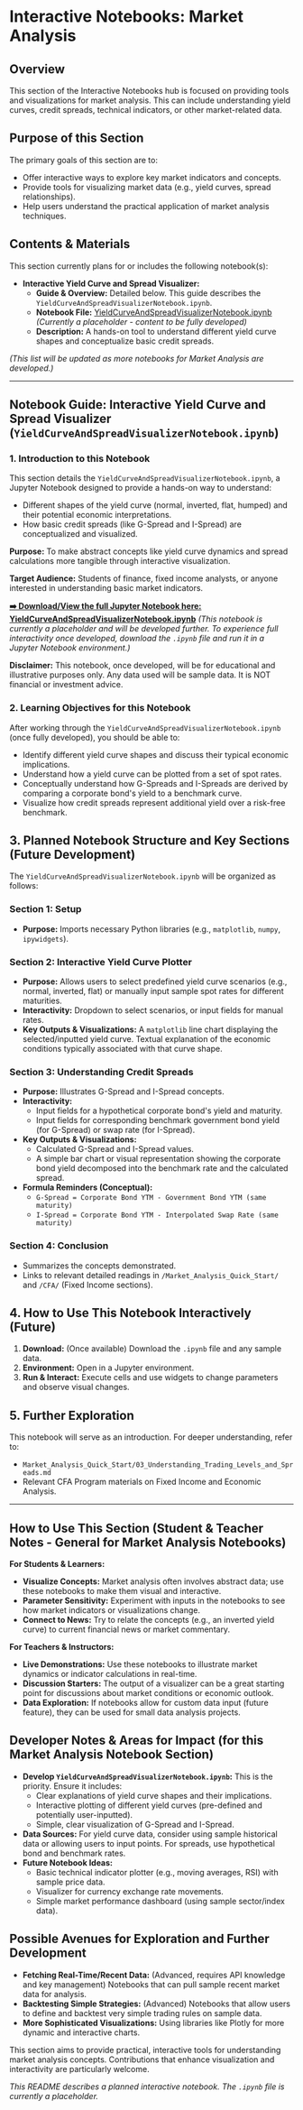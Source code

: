 # Interactive Notebooks: Market Analysis

## Overview

This section of the Interactive Notebooks hub is focused on providing tools and visualizations for market analysis. This can include understanding yield curves, credit spreads, technical indicators, or other market-related data.

## Purpose of this Section

The primary goals of this section are to:

*   Offer interactive ways to explore key market indicators and concepts.
*   Provide tools for visualizing market data (e.g., yield curves, spread relationships).
*   Help users understand the practical application of market analysis techniques.

## Contents & Materials

This section currently plans for or includes the following notebook(s):

*   **Interactive Yield Curve and Spread Visualizer:**
    *   **Guide & Overview:** Detailed below. This guide describes the `YieldCurveAndSpreadVisualizerNotebook.ipynb`.
    *   **Notebook File:** [YieldCurveAndSpreadVisualizerNotebook.ipynb](./YieldCurveAndSpreadVisualizerNotebook.ipynb) *(Currently a placeholder - content to be fully developed)*
    *   **Description:** A hands-on tool to understand different yield curve shapes and conceptualize basic credit spreads.

*(This list will be updated as more notebooks for Market Analysis are developed.)*

<!-- Machine-readable indexing comment -->
<!-- Index: Interactive Notebooks Market Analysis; Topics: Yield Curve, Credit Spreads, G-Spread, I-Spread, Market Indicators -->

---

## Notebook Guide: Interactive Yield Curve and Spread Visualizer (`YieldCurveAndSpreadVisualizerNotebook.ipynb`)

### 1. Introduction to this Notebook

This section details the `YieldCurveAndSpreadVisualizerNotebook.ipynb`, a Jupyter Notebook designed to provide a hands-on way to understand:
*   Different shapes of the yield curve (normal, inverted, flat, humped) and their potential economic interpretations.
*   How basic credit spreads (like G-Spread and I-Spread) are conceptualized and visualized.

**Purpose:** To make abstract concepts like yield curve dynamics and spread calculations more tangible through interactive visualization.

**Target Audience:** Students of finance, fixed income analysts, or anyone interested in understanding basic market indicators.

**[➡️ Download/View the full Jupyter Notebook here: YieldCurveAndSpreadVisualizerNotebook.ipynb](./YieldCurveAndSpreadVisualizerNotebook.ipynb)**
*(This notebook is currently a placeholder and will be developed further. To experience full interactivity once developed, download the `.ipynb` file and run it in a Jupyter Notebook environment.)*

**Disclaimer:** This notebook, once developed, will be for educational and illustrative purposes only. Any data used will be sample data. It is NOT financial or investment advice.

### 2. Learning Objectives for this Notebook

After working through the `YieldCurveAndSpreadVisualizerNotebook.ipynb` (once fully developed), you should be able to:

*   Identify different yield curve shapes and discuss their typical economic implications.
*   Understand how a yield curve can be plotted from a set of spot rates.
*   Conceptually understand how G-Spreads and I-Spreads are derived by comparing a corporate bond's yield to a benchmark curve.
*   Visualize how credit spreads represent additional yield over a risk-free benchmark.

## 3. Planned Notebook Structure and Key Sections (Future Development)

The `YieldCurveAndSpreadVisualizerNotebook.ipynb` will be organized as follows:

### Section 1: Setup
*   **Purpose:** Imports necessary Python libraries (e.g., `matplotlib`, `numpy`, `ipywidgets`).

### Section 2: Interactive Yield Curve Plotter
*   **Purpose:** Allows users to select predefined yield curve scenarios (e.g., normal, inverted, flat) or manually input sample spot rates for different maturities.
*   **Interactivity:** Dropdown to select scenarios, or input fields for manual rates.
*   **Key Outputs & Visualizations:** A `matplotlib` line chart displaying the selected/inputted yield curve. Textual explanation of the economic conditions typically associated with that curve shape.

### Section 3: Understanding Credit Spreads
*   **Purpose:** Illustrates G-Spread and I-Spread concepts.
*   **Interactivity:**
    *   Input fields for a hypothetical corporate bond's yield and maturity.
    *   Input fields for corresponding benchmark government bond yield (for G-Spread) or swap rate (for I-Spread).
*   **Key Outputs & Visualizations:**
    *   Calculated G-Spread and I-Spread values.
    *   A simple bar chart or visual representation showing the corporate bond yield decomposed into the benchmark rate and the calculated spread.
*   **Formula Reminders (Conceptual):**
    *   `G-Spread = Corporate Bond YTM - Government Bond YTM (same maturity)`
    *   `I-Spread = Corporate Bond YTM - Interpolated Swap Rate (same maturity)`

### Section 4: Conclusion
*   Summarizes the concepts demonstrated.
*   Links to relevant detailed readings in `/Market_Analysis_Quick_Start/` and `/CFA/` (Fixed Income sections).

## 4. How to Use This Notebook Interactively (Future)

1.  **Download:** (Once available) Download the `.ipynb` file and any sample data.
2.  **Environment:** Open in a Jupyter environment.
3.  **Run & Interact:** Execute cells and use widgets to change parameters and observe visual changes.

## 5. Further Exploration

This notebook will serve as an introduction. For deeper understanding, refer to:
*   `Market_Analysis_Quick_Start/03_Understanding_Trading_Levels_and_Spreads.md`
*   Relevant CFA Program materials on Fixed Income and Economic Analysis.

---

## How to Use This Section (Student & Teacher Notes - General for Market Analysis Notebooks)

**For Students & Learners:**
*   **Visualize Concepts:** Market analysis often involves abstract data; use these notebooks to make them visual and interactive.
*   **Parameter Sensitivity:** Experiment with inputs in the notebooks to see how market indicators or visualizations change.
*   **Connect to News:** Try to relate the concepts (e.g., an inverted yield curve) to current financial news or market commentary.

**For Teachers & Instructors:**
*   **Live Demonstrations:** Use these notebooks to illustrate market dynamics or indicator calculations in real-time.
*   **Discussion Starters:** The output of a visualizer can be a great starting point for discussions about market conditions or economic outlook.
*   **Data Exploration:** If notebooks allow for custom data input (future feature), they can be used for small data analysis projects.

## Developer Notes & Areas for Impact (for this Market Analysis Notebook Section)

*   **Develop `YieldCurveAndSpreadVisualizerNotebook.ipynb`:** This is the priority. Ensure it includes:
    *   Clear explanations of yield curve shapes and their implications.
    *   Interactive plotting of different yield curves (pre-defined and potentially user-inputted).
    *   Simple, clear visualization of G-Spread and I-Spread.
*   **Data Sources:** For yield curve data, consider using sample historical data or allowing users to input points. For spreads, use hypothetical bond and benchmark rates.
*   **Future Notebook Ideas:**
    *   Basic technical indicator plotter (e.g., moving averages, RSI) with sample price data.
    *   Visualizer for currency exchange rate movements.
    *   Simple market performance dashboard (using sample sector/index data).

## Possible Avenues for Exploration and Further Development

*   **Fetching Real-Time/Recent Data:** (Advanced, requires API knowledge and key management) Notebooks that can pull sample recent market data for analysis.
*   **Backtesting Simple Strategies:** (Advanced) Notebooks that allow users to define and backtest very simple trading rules on sample data.
*   **More Sophisticated Visualizations:** Using libraries like Plotly for more dynamic and interactive charts.

This section aims to provide practical, interactive tools for understanding market analysis concepts. Contributions that enhance visualization and interactivity are particularly welcome.

*This README describes a planned interactive notebook. The `.ipynb` file is currently a placeholder.*
